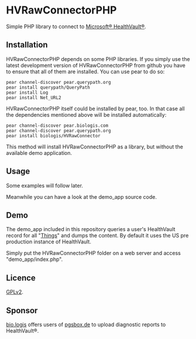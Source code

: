HVRawConnectorPHP
=================

Simple PHP library to connect to
[Microsoft® HealthVault®](https://www.healthvault.com/).


Installation
------------

HVRawConnectorPHP depends on some PHP libraries. If you simply use the latest
development version of HVRawConnectorPHP from github you have to ensure that
all of them are installed. You can use pear to do so:

    pear channel-discover pear.querypath.org
    pear install querypath/QueryPath
    pear install Log
    pear install Net_URL2

HVRawConnectorPHP itself could be installed by pear, too. In that case all the
dependencies mentioned above will be installed automatically:

    pear channel-discover pear.biologis.com
    pear channel-discover pear.querypath.org
    pear install biologis/HVRawConnector

This method will install HVRawConnectorPHP as a library, but without the
available demo application.


Usage
-----

Some examples will follow later.

Meanwhile you can have a look at the demo_app source code.


Demo
----

The demo_app included in this repository queries a user's HealthVault record
for all "[Things](http://developer.healthvault.com/pages/types/types.aspx)" and
dumps the content. By default it uses the US pre production instance of
HealthVault.

Simply put the HVRawConnectorPHP folder on a web server and access
"demo_app/index.php".


Licence
-------

[GPLv2](https://raw.github.com/mkalkbrenner/HVRawConnectorPHP/master/LICENSE.txt).


Sponsor
-------
[bio.logis](https://www.biologis.com) offers users of
[pgsbox.de](https://pgsbox.de) to upload diagnostic reports to HealthVault®.

